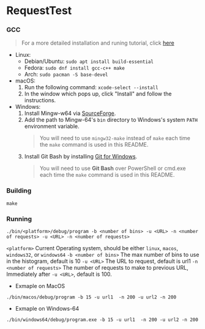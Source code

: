 # RequestTest
### GCC
> For a more detailed installation and runing tutorial, click [here](https://github.com/KRMisha/Makefile)
- Linux:
    - Debian/Ubuntu: `sudo apt install build-essential`
    - Fedora: `sudo dnf install gcc-c++ make`
    - Arch: `sudo pacman -S base-devel`
- macOS:
    1. Run the following command: `xcode-select --install`
    2. In the window which pops up, click "Install" and follow the instructions.
- Windows:
    1. Install Mingw-w64 via [SourceForge](https://sourceforge.net/projects/mingw-w64/).
    2. Add the path to Mingw-64's `bin` directory to Windows's system `PATH` environment variable.
        > You will need to use `mingw32-make` instead of `make` each time the `make` command is used in this README.
    3. Install Git Bash by installing [Git for Windows](https://git-scm.com/downloads).
        > You will need to use **Git Bash** over PowerShell or cmd.exe each time the `make` command is used in this README.

### Building
```
make
```

### Running
```
./bin/<platform>/debug/program -b <number of bins> -u <URL> -n <number of requests> -u <URL> -n <number of requests>
```
`<platform>` Current Operating system, should be either `linux`, `macos`, `windows32`, or `windows64`
`-b <number of bins>` The max number of bins to use in the histogram, default is 10
`-u <URL>` The URL to request, default is url1
`-n <number of requests>` The number of requests to make to previous URL, Immediately after `-u <URL>`, default is 100.
- Exmaple on MacOS
```
./bin/macos/debug/program -b 15 -u url1  -n 200 -u url2 -n 200
```
- Exmaple on Windows-64
```
./bin/windows64/debug/program.exe -b 15 -u url1  -n 200 -u url2 -n 200
```




